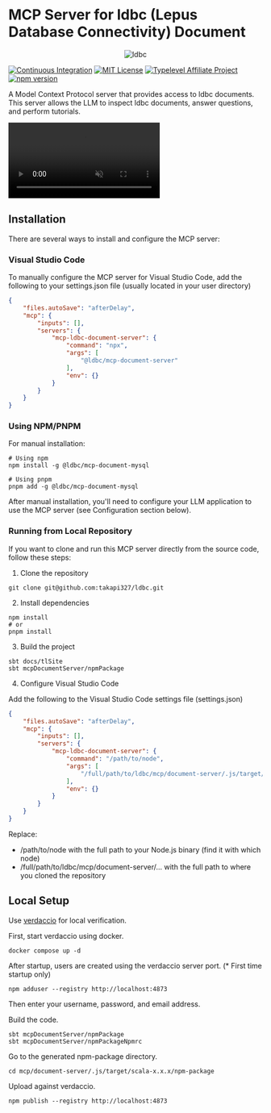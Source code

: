 # MCP Server for ldbc (Lepus Database Connectivity) Document

<div align="center">
  <img alt="ldbc" src="https://github.com/takapi327/ldbc/blob/master/lepus_logo.png">
</div>

[![Continuous Integration](https://github.com/takapi327/ldbc/actions/workflows/ci.yml/badge.svg?branch=master)](https://github.com/takapi327/ldbc/actions/workflows/ci.yml)
[![MIT License](https://img.shields.io/badge/license-MIT-green)](https://en.wikipedia.org/wiki/MIT_License)
[![Typelevel Affiliate Project](https://img.shields.io/badge/typelevel-affiliate%20project-FF6169.svg)](https://typelevel.org/projects/affiliate/)
[![npm version](https://badge.fury.io/js/@ldbc%2Fmcp-document-server.svg)](https://badge.fury.io/js/@ldbc%2Fmcp-document-server)

A Model Context Protocol server that provides access to ldbc documents. This server allows the LLM to inspect ldbc documents, answer questions, and perform tutorials.

<video src="https://github.com/user-attachments/assets/a0c2a7a4-d5e7-4f91-bf69-833716d3efe5" muted="muted" controls="controls"></video>

## Installation

There are several ways to install and configure the MCP server:

### Visual Studio Code

To manually configure the MCP server for Visual Studio Code, add the following to your settings.json file (usually located in your user directory)

```json
{
    "files.autoSave": "afterDelay",
    "mcp": {        
        "inputs": [],
        "servers": {
            "mcp-ldbc-document-server": {
                "command": "npx",
                "args": [
                    "@ldbc/mcp-document-server"
                ],
                "env": {}
            }
        }
    }
}
```

### Using NPM/PNPM

For manual installation:

```shell
# Using npm
npm install -g @ldbc/mcp-document-mysql

# Using pnpm
pnpm add -g @ldbc/mcp-document-mysql
```

After manual installation, you'll need to configure your LLM application to use the MCP server (see Configuration section below).

### Running from Local Repository

If you want to clone and run this MCP server directly from the source code, follow these steps:

1. Clone the repository

```shell
git clone git@github.com:takapi327/ldbc.git
```

2. Install dependencies

```shell
npm install
# or
pnpm install
```

3. Build the project

```shell
sbt docs/tlSite
sbt mcpDocumentServer/npmPackage
```

4. Configure Visual Studio Code

Add the following to the Visual Studio Code settings file (settings.json)

```json
{
    "files.autoSave": "afterDelay",
    "mcp": {        
        "inputs": [],
        "servers": {
            "mcp-ldbc-document-server": {
                "command": "/path/to/node",
                "args": [
                    "/full/path/to/ldbc/mcp/document-server/.js/target/scala-x.x.x/npm-package/main.js"
                ],
                "env": {}
            }
        }
    }
}
```

Replace:

- /path/to/node with the full path to your Node.js binary (find it with which node)
- /full/path/to/ldbc/mcp/document-server/... with the full path to where you cloned the repository

## Local Setup

Use [verdaccio](https://github.com/verdaccio/verdaccio) for local verification.

First, start verdaccio using docker.

```shell
docker compose up -d
```

After startup, users are created using the verdaccio server port. (* First time startup only)

```shell
npm adduser --registry http://localhost:4873
```

Then enter your username, password, and email address.

Build the code.

```shell
sbt mcpDocumentServer/npmPackage
sbt mcpDocumentServer/npmPackageNpmrc
```

Go to the generated npm-package directory.

```shell
cd mcp/document-server/.js/target/scala-x.x.x/npm-package
```

Upload against verdaccio.

```shell
npm publish --registry http://localhost:4873
```
